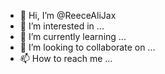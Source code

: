 - 👋 Hi, I’m @ReeceAliJax
- 👀 I’m interested in ...
- 🌱 I’m currently learning ...
- 💞️ I’m looking to collaborate on ...
- 📫 How to reach me ...

<!---
ReeceAliJax/ReeceAliJax is a ✨ special ✨ repository because its `README.md` (this file) appears on your GitHub profile.
You can click the Preview link to take a look at your changes.
--->
